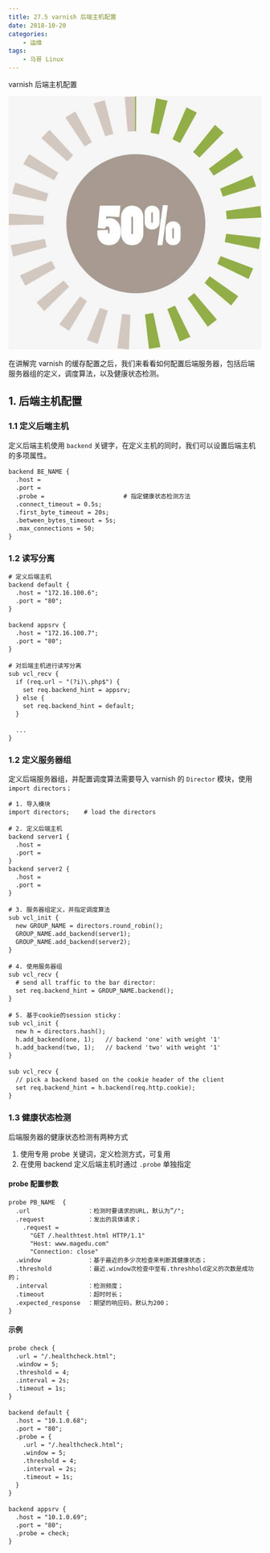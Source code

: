```yaml
---
title: 27.5 varnish 后端主机配置
date: 2018-10-20
categories:
    - 运维
tags:
    - 马哥 Linux
---
```


varnish 后端主机配置

![HA](/images/linux_mt/linux_cache.jpg)
<!-- more -->

在讲解完 varnish 的缓存配置之后，我们来看看如何配置后端服务器，包括后端服务器组的定义，调度算法，以及健康状态检测。

## 1. 后端主机配置
### 1.1 定义后端主机
定义后端主机使用 `backend` 关键字，在定义主机的同时，我们可以设置后端主机的多项属性。

```
backend BE_NAME {
  .host =                       
  .port =
  .probe =                      # 指定健康状态检测方法
  .connect_timeout = 0.5s;
  .first_byte_timeout = 20s;
  .between_bytes_timeout = 5s;
  .max_connections = 50;
}
```

### 1.2 读写分离
```
# 定义后端主机
backend default {
  .host = "172.16.100.6";
  .port = "80";
}

backend appsrv {
  .host = "172.16.100.7";
  .port = "80";
}

# 对后端主机进行读写分离
sub vcl_recv {
  if (req.url ~ "(?i)\.php$") {
    set req.backend_hint = appsrv;
  } else {
    set req.backend_hint = default;
  }

  ...
}
```

### 1.2 定义服务器组
定义后端服务器组，并配置调度算法需要导入 varnish 的 `Director` 模块，使用 `import directors；`

```
# 1. 导入模块
import directors;    # load the directors

# 2. 定义后端主机
backend server1 {
  .host =
  .port =
}
backend server2 {
  .host =
  .port =
}

# 3. 服务器组定义，并指定调度算法
sub vcl_init {
  new GROUP_NAME = directors.round_robin();
  GROUP_NAME.add_backend(server1);
  GROUP_NAME.add_backend(server2);
}

# 4. 使用服务器组
sub vcl_recv {
  # send all traffic to the bar director:
  set req.backend_hint = GROUP_NAME.backend();
}

# 5. 基于cookie的session sticky：
sub vcl_init {
  new h = directors.hash();
  h.add_backend(one, 1);   // backend 'one' with weight '1'
  h.add_backend(two, 1);   // backend 'two' with weight '1'
}

sub vcl_recv {
  // pick a backend based on the cookie header of the client
  set req.backend_hint = h.backend(req.http.cookie);
}
```

### 1.3 健康状态检测
后端服务器的健康状态检测有两种方式
1. 使用专用 probe 关键词，定义检测方式，可复用
2. 在使用 backend 定义后端主机时通过 `.probe` 单独指定

#### probe 配置参数
```
probe PB_NAME  {
  .url                ：检测时要请求的URL，默认为”/";
  .request            ：发出的具体请求；
    .request =
      "GET /.healthtest.html HTTP/1.1"
      "Host: www.magedu.com"
      "Connection: close"
  .window             ：基于最近的多少次检查来判断其健康状态；
  .threshold          ：最近.window次检查中至有.threshhold定义的次数是成功的；
  .interval           ：检测频度；
  .timeout            ：超时时长；
  .expected_response  ：期望的响应码，默认为200；
}

```

#### 示例
```
probe check {
  .url = "/.healthcheck.html";
  .window = 5;
  .threshold = 4;
  .interval = 2s;
  .timeout = 1s;
}

backend default {
  .host = "10.1.0.68";
  .port = "80";
  .probe = {
    .url = "/.healthcheck.html";
    .window = 5;
    .threshold = 4;
    .interval = 2s;
    .timeout = 1s;
  }
}

backend appsrv {
  .host = "10.1.0.69";
  .port = "80";
  .probe = check;
}
```
